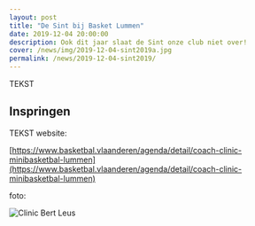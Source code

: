 ```yaml
---
layout: post
title: "De Sint bij Basket Lummen"
date: 2019-12-04 20:00:00
description: Ook dit jaar slaat de Sint onze club niet over! 
cover: /news/img/2019-12-04-sint2019a.jpg
permalink: /news/2019-12-04-sint2019/
---
```


TEKST  
## Inspringen
TEKST
 website:

[https://www.basketbal.vlaanderen/agenda/detail/coach-clinic-minibasketbal-lummen](https://www.basketbal.vlaanderen/agenda/detail/coach-clinic-minibasketbal-lummen) 

foto: 

![Clinic Bert Leus](/news/img/2019-12-21-clinicb.jpg)


